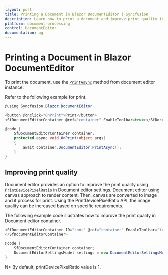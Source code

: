 ```yaml
---
layout: post
title: Printing a Document in Blazor DocumentEditor | Syncfusion
description: Learn how to print a document and improve print quality in the Syncfusion Blazor DocumentEditor component.
platform: document-processing
control: DocumentEditor
documentation: ug
---
```


# Printing a Document in Blazor DocumentEditor

To print the document, use the [`PrintAsync`](https://help.syncfusion.com/cr/blazor/Syncfusion.Blazor.DocumentEditor.SfDocumentEditor.html#Syncfusion_Blazor_DocumentEditor_SfDocumentEditor_PrintAsync) method from document editor instance.

Refer to the following example for print.

```csharp
@using Syncfusion.Blazor.DocumentEditor

<button @onclick="OnPrint">Print</button>
<SfDocumentEditorContainer @ref="container" EnableToolbar=true></SfDocumentEditorContainer>

@code {
    SfDocumentEditorContainer container;
    protected async void OnPrint(object args)
    {
        await container.DocumentEditor.PrintAsync();
    }
}
```

## Improving print quality

Document editor provides an option to improve the print quality using [`PrintDevicePixelRatio`](https://help.syncfusion.com/cr/blazor/Syncfusion.Blazor.DocumentEditor.DocumentEditorSettingsModel.html#Syncfusion_Blazor_DocumentEditor_DocumentEditorSettingsModel_PrintDevicePixelRatio) in Document editor settings. Document editor using canvas approach to render content. Then, canvas are converted to image and it process for print. Using the PrintDevicePixelRatio API, the image quality can be increased based on specific requirements.

The following example code illustrates how to improve the print quality in Document editor container.

```csharp
<SfDocumentEditorContainer ID="cont" @ref="container" EnableToolbar="true" DocumentEditorSettings="settings" Height="590px">
</SfDocumentEditorContainer>

@code {
    SfDocumentEditorContainer container;
    DocumentEditorSettingsModel settings = new DocumentEditorSettingsModel() { PrintDevicePixelRatio = 2 };
}
```

N> By default, printDevicePixelRatio value is 1.
